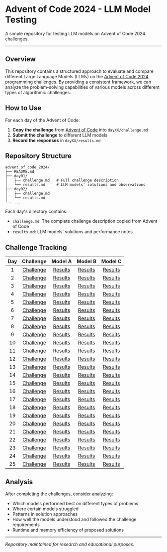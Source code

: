 # Advent of Code 2024 - LLM Model Testing

A simple repository for testing LLM models on Advent of Code 2024 challenges.

---

## Overview

This repository contains a structured approach to evaluate and compare different Large Language Models (LLMs) on the [Advent of Code 2024](https://adventofcode.com/2024) programming challenges. By providing a consistent framework, we can analyze the problem-solving capabilities of various models across different types of algorithmic challenges.

## How to Use

For each day of the Advent of Code:

1. **Copy the challenge** from [Advent of Code](https://adventofcode.com/2024) into `dayXX/challenge.md`
2. **Submit the challenge** to different LLM models
3. **Record the responses** in `dayXX/results.md`

## Repository Structure

```
advent_of_code_2024/
├── README.md
├── day01/
│   ├── challenge.md   # Full challenge description 
│   └── results.md     # LLM models' solutions and observations
├── day02/
│   ├── challenge.md
│   └── results.md
└── ...
```

Each day's directory contains:
- `challenge.md`: The complete challenge description copied from Advent of Code
- `results.md`: LLM models' solutions and performance notes

## Challenge Tracking

| Day | Challenge | Model A | Model B | Model C |
|:---:|:---------:|:-------:|:-------:|:-------:|
| 1 | [Challenge](day01/challenge.md) | [Results](day01/results.md) | [Results](day01/results.md) | [Results](day01/results.md) |
| 2 | [Challenge](day02/challenge.md) | [Results](day02/results.md) | [Results](day02/results.md) | [Results](day02/results.md) |
| 3 | [Challenge](day03/challenge.md) | [Results](day03/results.md) | [Results](day03/results.md) | [Results](day03/results.md) |
| 4 | [Challenge](day04/challenge.md) | [Results](day04/results.md) | [Results](day04/results.md) | [Results](day04/results.md) |
| 5 | [Challenge](day05/challenge.md) | [Results](day05/results.md) | [Results](day05/results.md) | [Results](day05/results.md) |
| 6 | [Challenge](day06/challenge.md) | [Results](day06/results.md) | [Results](day06/results.md) | [Results](day06/results.md) |
| 7 | [Challenge](day07/challenge.md) | [Results](day07/results.md) | [Results](day07/results.md) | [Results](day07/results.md) |
| 8 | [Challenge](day08/challenge.md) | [Results](day08/results.md) | [Results](day08/results.md) | [Results](day08/results.md) |
| 9 | [Challenge](day09/challenge.md) | [Results](day09/results.md) | [Results](day09/results.md) | [Results](day09/results.md) |
| 10 | [Challenge](day10/challenge.md) | [Results](day10/results.md) | [Results](day10/results.md) | [Results](day10/results.md) |
| 11 | [Challenge](day11/challenge.md) | [Results](day11/results.md) | [Results](day11/results.md) | [Results](day11/results.md) |
| 12 | [Challenge](day12/challenge.md) | [Results](day12/results.md) | [Results](day12/results.md) | [Results](day12/results.md) |
| 13 | [Challenge](day13/challenge.md) | [Results](day13/results.md) | [Results](day13/results.md) | [Results](day13/results.md) |
| 14 | [Challenge](day14/challenge.md) | [Results](day14/results.md) | [Results](day14/results.md) | [Results](day14/results.md) |
| 15 | [Challenge](day15/challenge.md) | [Results](day15/results.md) | [Results](day15/results.md) | [Results](day15/results.md) |
| 16 | [Challenge](day16/challenge.md) | [Results](day16/results.md) | [Results](day16/results.md) | [Results](day16/results.md) |
| 17 | [Challenge](day17/challenge.md) | [Results](day17/results.md) | [Results](day17/results.md) | [Results](day17/results.md) |
| 18 | [Challenge](day18/challenge.md) | [Results](day18/results.md) | [Results](day18/results.md) | [Results](day18/results.md) |
| 19 | [Challenge](day19/challenge.md) | [Results](day19/results.md) | [Results](day19/results.md) | [Results](day19/results.md) |
| 20 | [Challenge](day20/challenge.md) | [Results](day20/results.md) | [Results](day20/results.md) | [Results](day20/results.md) |
| 21 | [Challenge](day21/challenge.md) | [Results](day21/results.md) | [Results](day21/results.md) | [Results](day21/results.md) |
| 22 | [Challenge](day22/challenge.md) | [Results](day22/results.md) | [Results](day22/results.md) | [Results](day22/results.md) |
| 23 | [Challenge](day23/challenge.md) | [Results](day23/results.md) | [Results](day23/results.md) | [Results](day23/results.md) |
| 24 | [Challenge](day24/challenge.md) | [Results](day24/results.md) | [Results](day24/results.md) | [Results](day24/results.md) |
| 25 | [Challenge](day25/challenge.md) | [Results](day25/results.md) | [Results](day25/results.md) | [Results](day25/results.md) |

## Analysis

After completing the challenges, consider analyzing:

- Which models performed best on different types of problems
- Where certain models struggled
- Patterns in solution approaches
- How well the models understood and followed the challenge requirements
- Runtime and memory efficiency of proposed solutions

---

*Repository maintained for research and educational purposes.* 